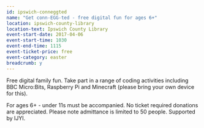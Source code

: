 ```yaml
---
id: ipswich-conneggted
name: "Get conn-EGG-ted - free digital fun for ages 6+"
location: ipswich-county-library
location-text: Ipswich County Library
event-start-date: 2017-04-06
event-start-time: 1030
event-end-time: 1115
event-ticket-price: free
event-category: easter
breadcrumb: y
---
```


Free digital family fun. Take part in a range of coding activities including BBC Micro:Bits, Raspberry Pi and Minecraft (please bring your own device for this).

For ages 6+ - under 11s must be accompanied. No ticket required donations are appreciated. Please note admittance is limited to 50 people. Supported by IJYI.
